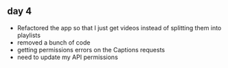 ## day 4

* Refactored the app so that I just get videos instead of splitting them into playlists
* removed a bunch of code 
* getting permissions errors on the Captions requests
* need to update my API permissions
